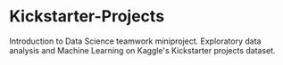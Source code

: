 # Kickstarter-Projects
Introduction to Data Science teamwork miniproject. Exploratory data analysis and Machine Learning on Kaggle's Kickstarter projects dataset.
